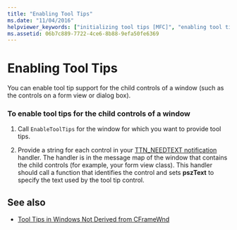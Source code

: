 ```yaml
---
title: "Enabling Tool Tips"
ms.date: "11/04/2016"
helpviewer_keywords: ["initializing tool tips [MFC]", "enabling tool tips [MFC]", "tool tips [MFC], initializing", "tool tips [MFC], enabling"]
ms.assetid: 06b7c889-7722-4ce6-8b88-9efa50fe6369
---
```

# Enabling Tool Tips

You can enable tool tip support for the child controls of a window (such as the controls on a form view or dialog box).

### To enable tool tips for the child controls of a window

1. Call `EnableToolTips` for the window for which you want to provide tool tips.

1. Provide a string for each control in your [TTN_NEEDTEXT notification](../mfc/handling-ttn-needtext-notification-for-tool-tips.md) handler. The handler is in the message map of the window that contains the child controls (for example, your form view class). This handler should call a function that identifies the control and sets **pszText** to specify the text used by the tool tip control.

## See also

- [Tool Tips in Windows Not Derived from CFrameWnd](../mfc/tool-tips-in-windows-not-derived-from-cframewnd.md)
